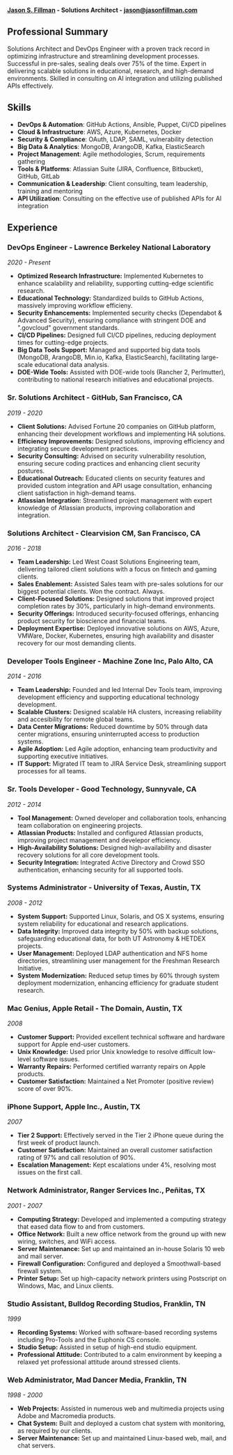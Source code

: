 **[Jason S. Fillman](https://www.linkedin.com/in/jasonfillman) - Solutions Architect - [jason@jasonfillman.com](mailto:jason@jasonfillman.com)**

## Professional Summary

Solutions Architect and DevOps Engineer with a proven track record in optimizing infrastructure and streamlining development processes. Successful in pre-sales, sealing deals over 75% of the time. Expert in delivering scalable solutions in educational, research, and high-demand environments. Skilled in consulting on AI integration and utilizing published APIs effectively.

## Skills

- **DevOps & Automation**: GitHub Actions, Ansible, Puppet, CI/CD pipelines
- **Cloud & Infrastructure**: AWS, Azure, Kubernetes, Docker
- **Security & Compliance**: OAuth, LDAP, SAML, vulnerability detection
- **Big Data & Analytics**: MongoDB, ArangoDB, Kafka, ElasticSearch
- **Project Management**: Agile methodologies, Scrum, requirements gathering
- **Tools & Platforms**: Atlassian Suite (JIRA, Confluence, Bitbucket), GitHub, GitLab
- **Communication & Leadership**: Client consulting, team leadership, training and mentoring
- **API Utilization**: Consulting on the effective use of published APIs for AI integration

## Experience

### DevOps Engineer - Lawrence Berkeley National Laboratory
*2020 - Present*
- **Optimized Research Infrastructure:** Implemented Kubernetes to enhance scalability and reliability, supporting cutting-edge scientific research.
- **Educational Technology:** Standardized builds to GitHub Actions, massively improving workflow efficieny.
- **Security Enhancements:** Implemented security checks (Dependabot & Advanced Security), ensuring compliance with stringent DOE and ".govcloud" government standards.
- **CI/CD Pipelines:** Designed full CI/CD pipelines, reducing deployment times for cutting-edge projects.
- **Big Data Tools Support:** Managed and supported big data tools (MongoDB, ArangoDB, Min.io, Kafka, ElasticSearch), facilitating large-scale educational data analysis.
- **DOE-Wide Tools:** Assisted with DOE-wide tools (Rancher 2, Perlmutter), contributing to national research initiatives and educational projects.

### Sr. Solutions Architect - GitHub, San Francisco, CA
*2019 - 2020*
- **Client Solutions:** Advised Fortune 20 companies on GitHub platform, enhancing their development workflows and implementing HA solutions.
- **Efficiency Improvements:** Designed solutions, improving efficiency and integrating secure development practices.
- **Security Consulting:** Advised on security vulnerability resolution, ensuring secure coding practices and enhancing client security postures.
- **Educational Outreach:** Educated clients on security features and provided custom integration and API usage consultation, enhancing client satisfaction in high-demand teams.
- **Atlassian Integration:** Streamlined project management with expert knowledge of Atlassian products, improving collaboration and integration.

### Solutions Architect - Clearvision CM, San Francisco, CA
*2016 - 2018*
- **Team Leadership:** Led West Coast Solutions Engineering team, delivering tailored client solutions with a focus on fintech and gaming clients.
- **Sales Enablement:** Assisted Sales team with pre-sales solutions for our biggest potential clients. Won the contract. Always.
- **Client-Focused Solutions:** Designed solutions that improved project completion rates by 30%, particularly in high-demand environments.
- **Security Offerings:** Introduced security-focused offerings, enhancing product security for bioscience and financial teams.
- **Deployment Expertise:** Deployed innovative solutions on AWS, Azure, VMWare, Docker, Kubernetes, ensuring high availability and disaster recovery for our most demanding clients.

### Developer Tools Engineer - Machine Zone Inc, Palo Alto, CA
*2014 - 2016*
- **Team Leadership:** Founded and led Internal Dev Tools team, improving development efficiency and supporting educational technology development.
- **Scalable Clusters:** Designed scalable HA clusters, increasing reliability and accesibility for remote global teams.
- **Data Center Migrations:** Reduced downtime by 50% through data center migrations, ensuring uninterrupted access to production systems.
- **Agile Adoption:** Led Agile adoption, enhancing team productivity and supporting executive initiatives.
- **IT Support:** Migrated IT team to JIRA Service Desk, streamlining support processes for all teams.

### Sr. Tools Developer - Good Technology, Sunnyvale, CA
*2012 - 2014*
- **Tool Management:** Owned developer and collaboration tools, enhancing team collaboration on engineering projects.
- **Atlassian Products:** Installed and configured Atlassian products, improving project management and develepor efficiency.
- **High-Availability Solutions:** Designed high-availability and disaster recovery solutions for all core development tools.
- **Security Integration:** Integrated Active Directory and Crowd SSO authentication, enhancing security for all supported tools.

### Systems Administrator - University of Texas, Austin, TX
*2008 - 2012*
- **System Support:** Supported Linux, Solaris, and OS X systems, ensuring system reliability for educational and research applications.
- **Data Integrity:** Improved data integrity by 50% with backup solutions, safeguarding educational data, for both UT Astronomy & HETDEX projects.
- **User Management:** Deployed LDAP authentication and NFS home directories, streamlining user management for the Freshman Research Initiative.
- **System Modernization:** Reduced setup times by 60% through system deployment modernization, enhancing efficiency for graduate student research.

### Mac Genius, Apple Retail - The Domain, Austin, TX
*2008*
- **Customer Support:** Provided excellent technical software and hardware support for Apple end-user customers.
- **Unix Knowledge:** Used prior Unix knowledge to resolve difficult low-level software issues.
- **Warranty Repairs:** Performed certified warranty repairs on Apple products.
- **Customer Satisfaction:** Maintained a Net Promoter (positive review) score of over 90%.

### iPhone Support, Apple Inc., Austin, TX
*2007*
- **Tier 2 Support:** Effectively served in the Tier 2 iPhone queue during the first week of product launch.
- **Customer Satisfaction:** Maintained an overall customer satisfaction rating of 97% and call resolution of 90%.
- **Escalation Management:** Kept escalations under 4%, resolving most issues on the first call.

### Network Administrator, Ranger Services Inc., Peñitas, TX
*2001 - 2007*
- **Computing Strategy:** Developed and implemented a computing strategy that eased data flow to and from customers.
- **Office Network:** Built a new office network from the ground up with new wiring, switches, and WiFi access.
- **Server Maintenance:** Set up and maintained an in-house Solaris 10 web and mail server.
- **Firewall Configuration:** Configured and deployed a Smoothwall-based firewall system.
- **Printer Setup:** Set up high-capacity network printers using Postscript on Windows, Mac, and Linux clients.

### Studio Assistant, Bulldog Recording Studios, Franklin, TN
*1999*
- **Recording Systems:** Worked with software-based recording systems including Pro-Tools and the Euphonix CS console.
- **Studio Setup:** Assisted in setup of high-end studio equipment.
- **Professional Attitude:** Contributed to a calm environment by keeping a relaxed yet professional attitude around stressed clients.

### Web Administrator, Mad Dancer Media, Franklin, TN
*1998 - 2000*
- **Web Projects:** Assisted in numerous web and multimedia projects using Adobe and Macromedia products.
- **Chat System:** Built and deployed a custom chat system with monitoring, as required by our clients.
- **Server Maintenance:** Set up and maintained Linux-based web, mail, and chat servers.
